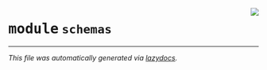 <!-- markdownlint-disable -->

<a href="https://github.com/example/my-project/blob/main/src/automated_security_helper/schemas/__init__.py#L0"><img align="right" style="float:right;" src="https://img.shields.io/badge/-source-cccccc?style=flat-square"></a>

# <kbd>module</kbd> `schemas`








---

_This file was automatically generated via [lazydocs](https://github.com/ml-tooling/lazydocs)._
